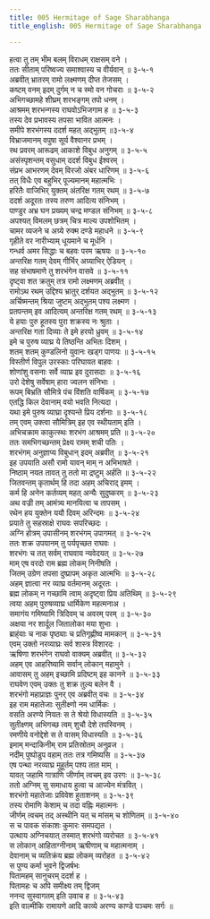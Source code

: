 ```yaml
---
title: 005 Hermitage of Sage Sharabhanga
title_english: 005 Hermitage of Sage Sharabhanga

---
```

हत्वा तु तम् भीम बलम् विराधम् राक्षसम् वने ।  
ततः सीताम् परिष्वज्य समाश्वास्य च वीर्यवान् ॥ ३-५-१  
अब्रवीत् भ्रातरम् रामो लक्ष्मणम् दीप्त तेजसम् ।  
कष्टम् वनम् इदम् दुर्गम् न च स्मो वन गोचराः ॥ ३-५-२  
अभिगच्छामहे शीघ्रम् शरभङ्गम् तपो धनम् ।  
आश्रमम् शरभन्गस्य राघवोऽभिजगाम ह ॥ ३-५-३  
तस्य देव प्रभावस्य तपसा भावित आत्मनः ।  
समीपे शरभंगस्य ददर्श महत् अद्भुतम् ॥३-५-४  
विभ्राजमानम् वपुषा सूर्य वैश्वानर प्रभम् ।  
रथ प्रवरम् आरूढम् आकाशे विबुध अनुगम् ॥ ३-५-५  
असंस्पृशन्तम् वसुधाम् ददर्श विबुध ईश्वरम् ।  
संप्रभ आभरणम् देवम् विरजो अंबर धारिणम् ॥ ३-५-६  
तत् विधैः एव बहुभिर् पूज्यमानम् महात्मभिः ।  
हरितैः वाजिभिर् युक्तम् अंतरिक्ष गतम् रथम् ॥ ३-५-७  
ददर्श अदूरतः तस्य तरुण आदित्य संनिभम् ।  
पाण्डुर अभ्र घन प्रख्यम् चन्द्र मण्डल संनिभम् ॥ ३-५-८  
अपश्यत् विमलम् छत्रम् चित्र माल्य उपशोभितम् ।  
चामर व्यजने च अग्र्ये रुक्म दण्डे महाधने ॥ ३-५-९  
गृहीते वर नारीभ्याम् धूयमाने च मूर्धनि ।  
गन्धर्व अमर सिद्धाः च बहवः परम ऋषयः ॥ ३-५-१०  
अन्तरिक्ष गतम् देवम् गीर्भिर् अग्र्याभिर् ऐडियन् ।  
सह संभाषमाणे तु शरभंगेन वासवे ॥ ३-५-११  
दृष्ट्वा शत क्रतुम् तत्र रामो लक्ष्मणम् अब्रवीत् ।  
रामोऽथ रथम् उद्दिश्य भ्रातुर् दर्शयत अद्भुतम् ॥ ३-५-१२  
अर्चिष्मन्तम् श्रिया जुष्टम् अद्भुतम् पश्य लक्ष्मण ।  
प्रतपन्तम् इव आदित्यम् अन्तरिक्ष गतम् रथम् ॥ ३-५-१३  
ये हयाः पुरु हूतस्य पुरा शक्रस्य नः श्रुताः ।  
अन्तरिक्ष गता दिव्याः ते इमे हरयो ध्रुवम् ॥ ३-५-१४  
इमे च पुरुष व्याघ्र ये तिष्ठन्ति अभितः दिशम् ।  
शतम् शतम् कुण्डलिनो युवानः खड्ग पाणयः ॥ ३-५-१५  
विस्तीर्ण विपुल उरस्काः परिघायत बाहवः ।  
शोणांशु वसनाः सर्वे व्याघ्र इव दुरासदाः ॥ ३-५-१६  
उरो देशेषु सर्वेषाम् हारा ज्वलन संनिभाः ।  
रूपम् बिभ्रति सौमित्रे पंच विंशति वार्षिकम् ॥ ३-५-१७  
एतद्धि किल देवानाम् वयो भवति नित्यदा ।  
यथा इमे पुरुष व्याघ्रा दृश्यन्ते प्रिय दर्शनाः ॥ ३-५-१८  
तम् एवम् उक्त्वा सौमित्रिम् इह एव स्थीयताम् इति ।  
अभिचक्राम काकुत्स्थः शरभंग आश्रमम् प्रति ॥ ३-५-२०  
ततः समभिगच्छन्तम् प्रेक्ष्य रामम् शची पतिः ।  
शरभंगम् अनुज्ञाप्य विबुधान् इदम् अब्रवीत् ॥ ३-५-२१  
इह उपयाति असौ रामो यावन् माम् न अभिभाषते ।  
निष्ठाम् नयत तावत् तु ततो मा द्रष्टुम् अर्हति ॥ ३-५-२२  
जितवन्तम् कृतार्थम् हि तदा अहम् अचिराद् इमम् ।  
कर्म हि अनेन कर्तव्यम् महत् अन्यैः सुदुष्करम् ॥ ३-५-२३  
अथ वज्री तम् आमंत्र्य मानयित्वा च तापसम् ।  
रथेन हय युक्तेन ययौ दिवम् अरिन्दमः ॥ ३-५-२४  
प्रयाते तु सहस्राक्षे राघवः सपरिच्छदः ।  
अग्नि होत्रम् उपासीनम् शरभंगम् उपागमत् ॥ ३-५-२५  
ततः शक्र उपयानम् तु पर्यपृच्छत राघवः ।  
शरभंगः च तत् सर्वम् राघवाय न्यवेदयत् ॥ ३-५-२७  
माम् एष वरदो राम ब्रह्म लोकम् निनीषति ।  
जितम् उग्रेण तपसा दुष्प्रापम् अकृत आत्मभिः ॥ ३-५-२८  
अहम् ज्ञात्वा नर व्याघ्र वर्तमानम् अदूरतः ।  
ब्रह्म लोकम् न गच्छामि त्वाम् अदृष्ट्वा प्रिय अतिथिम् ॥ ३-५-२९  
त्वया अहम् पुरुषव्याघ्र धार्मिकेण महत्मनाअ ।  
समागंय गमिष्यामि त्रिदिवम् च अवरम् परम् ॥ ३-५-३०  
अक्षया नर शार्दूल जितालोका मया शुभाः ।  
ब्राह्ंयाः च नाक पृष्ठ्याः च प्रतिगृह्णीष्व मामकान् ॥ ३-५-३१  
एवम् उक्तो नरव्याघ्रः सर्व शास्त्र विशारदः ।  
ऋषिणा शरभंगेन राघवो वाक्यम् अब्रवीत् ॥ ३-५-३२  
अहम् एव आहरिष्यामि सर्वान् लोकान् महामुने ।  
आवासम् तु अहम् इच्छामि प्रदिष्टम् इह कानने ॥ ३-५-३३  
राघवेण एवम् उक्तः तु शक्र तुल्य बलेन वै ।  
शरभंगो महाप्राज्ञः पुनर् एव अब्रवीत् वचः ॥ ३-५-३४  
इह राम महातेजाः सुतीक्ष्णो नम धार्मिकः ।  
वसति अरण्ये नियतः स ते श्रेयो विधास्यति ॥ ३-५-३५  
सुतीक्ष्णम् अभिगच्छ त्वम् शुचौ देशे तपस्विनम् ।  
रमणीये वनोद्देशे स ते वासम् विधास्यति ॥ ३-५-३६  
इमाम् मन्दाकिनीम् राम प्रतिस्रोतम् अनुव्रज ।  
नदीम् पुष्पोडुप वहाम् ततः तत्र गमिष्यसि ॥ ३-५-३७  
एष पन्था नरव्याघ्र मुहूर्तम् पश्य तात माम् ।  
यावत् जहामि गात्राणि जीर्णाम् त्वचम् इव उरगः ॥ ३-५-३८  
ततो अग्निम् सु समाधाय हुत्वा च आज्येन मंत्रवित् ।  
शरभंगो महातेजाः प्रविवेश हुताशनम् ॥ ३-५-३९  
तस्य रोमाणि केशाम् च तदा वह्निः महात्मनः ।  
जीर्णम् त्वचम् तद् अस्थीनि यत् च मांसम् च शोणितम् ॥ ३-५-४०  
स च पावक संकाशः कुमारः समपद्यत ।  
उत्थाय अग्निचयात् तस्मात् शरभंगो व्यरोचत ॥ ३-५-४१  
स लोकान् आहिताग्नीनाम् ऋषीणाम् च महात्मनाम् ।  
देवानाम् च व्यतिक्रंय ब्रह्म लोकम् व्यरोहत ॥ ३-५-४२  
स पुण्य कर्मा भुवने द्विजर्षभः  
पितामहम् सानुचरम् ददर्श ह ।  
पितामहः च अपि समीक्ष्य तम् द्विजम्  
ननन्द सुस्वागतम् इति उवाच ह ॥ ३-५-४३  
इति वाल्मीकि रामायणे आदि काव्ये अरण्य काण्डे पञ्चमः सर्गः ॥